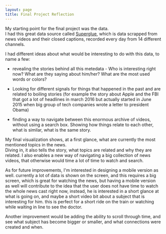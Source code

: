```yaml
---
layout: page
title: Final Project Reflection
---
```


My starting point for the final project was the data.  
I had this great data source called [Superglue](http://www.pubpub.org/pub/super-glue), which is data scrapped from news videos and their closed captions, recorded every day from 14 different channels.

I had different ideas about what would be interesting to do with this data, to name a few:

 - revealing the stories behind all this metedata - Who is interesting right now? What are they saying about him/her? What are the most used words or colors? 

 - Looking for different signals for things that happened in the past and are related to boiling stories (for example the story about Apple and the FBI that got a lot of headlines in march 2016 but actually started in June 2015 when big group of tech companies wrote a letter to president Obama)

 - finding a way to navigate between this enormous archive of videos, without using a search box. Showing how things relate to each other, what is similar, what is the same story.

My final visualization shows, at a first glance, what are currently the most mentioned topics in the news.  
Diving in, it also tells the story, what topics are related and why they are related.
I also enables a new way of navigating a big collection of news videos, that otherwise would time a lot of time to watch and search.

As for future improvements, I'm interested in designing a mobile version as well. currently a lot of data is shown on the screen, and this requires a big screen, which is great for watching the news, but having a mobile version as well will contribute to the idea that the user does not have time to watch the whole news cast right now, instead, he is interested in a short glance at what is going on, and maybe a short video bit about a subject that is interesting for him. this is perfect for a short ride on the train or watching while waiting in line to see the doctor.

Another improvement would be adding the ability to scroll through time, and see what subject has become bigger or smaller, and what connections were created and when.